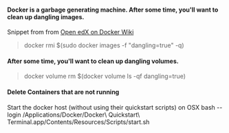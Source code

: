 #### Docker is a garbage generating machine.  After some time, you'll want to clean up dangling images.
Snippet from from [Open edX on Docker Wiki](https://openedx.atlassian.net/wiki/display/OpenOPS/Open+edX+on+Docker#suk=)
> docker rmi $(sudo docker images -f "dangling=true" -q)

#### After some time, you'll want to clean up dangling volumes.
> docker volume rm $(docker volume ls -qf dangling=true)

#### Delete Containers that are not running
Start the docker host (without using their quickstart scripts) on OSX
bash --login /Applications/Docker/Docker\ Quickstart\ Terminal.app/Contents/Resources/Scripts/start.sh
